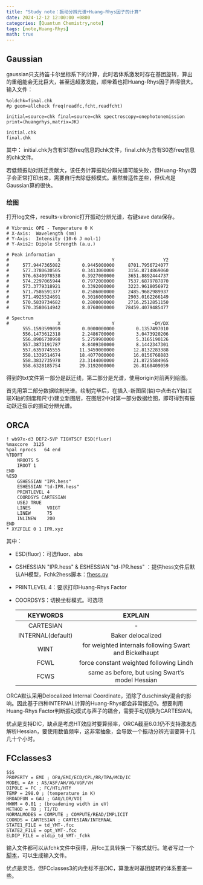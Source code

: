 ```yaml
---
title: "Study note：振动分辨光谱+Huang-Rhys因子的计算"
date: 2024-12-12 12:00:00 +0800
categories: [Quantum Chemistry,note]
tags: [note,Huang-Rhys]   
math: true     
---
```

## Gaussian
gaussian只支持笛卡尔坐标系下的计算，此时若体系激发时存在基团旋转，算出的重组能会无比巨大，甚至远超激发能，顺带着也把Huang-Rhys因子弄得很大。输入文件：
```
%oldchk=final.chk
#p geom=allcheck freq(readfc,fcht,readfcht)

initial=source=chk final=source=chk spectroscopy=onephotonemission
print=(huangrhys,matrix=JK)

initial.chk
final.chk
```
其中：
initial.chk为含有S1态freq信息的chk文件，final.chk为含有S0态freq信息的chk文件。

若低频振动对跃迁贡献大，该任务计算振动分辩光谱可能失败，但Huang-Rhys因子会正常打印出来，需要自行去除低频模式。虽然普适性差些，但优点是Gaussian算的很快。

### 绘图
打开log文件，results-vibronic打开振动分辨光谱，右键save data保存。
```
# Vibronic OPE - Temperature 0 K
# X-Axis:  Wavelength (nm)
# Y-Axis:  Intensity (10-6 J mol-1)
# Y-Axis2: Dipole Strength (a.u.)

# Peak information
#                  X                   Y                  Y2
#     577.9447365082        0.9445000000     8701.7956724077
#     577.3780630505        0.3413000000     3156.8714869060
#     576.6340978538        0.3927000000     3651.8892444737
#     574.2297065944        0.7972000000     7537.6879787870
#     573.3779318921        0.3392000000     3223.9618056972
#     571.7586591377        0.2586000000     2485.9682989937
#     571.4925524691        0.3016000000     2903.0162266149
#     570.5839734682        0.2800000000     2716.2512851150
#     570.3580614942        8.0760000000    78459.4079485477

# Spectrum
#                  X                   Y              ~DY/DX
      555.1593599099        0.0000000000        0.1357497010
      556.1473612318        2.2486700000        3.0473920206
      556.8906730998        5.2759900000        5.3165190126
      557.3873191787        8.8409300000        8.1442347301
      557.6359745555       11.3459000000       12.8132283388
      558.1339514674       18.4077000000       16.0156768883
      558.3832735978       23.3144000000       21.8725584965
      558.6328185754       29.3192000000       26.8168409059

```
得到的txt文件第一部分是跃迁线，第二部分是光谱，使用origin对前两列绘图。

首先用第二部分数据绘制光谱。绘制完毕后，在插入-新图层(轴)中点击右Y轴(关联X轴的刻度和尺寸)建立新图层，在图层2中对第一部分数据绘图，即可得到有振动跃迁指示的振动分辨光谱。

## ORCA
```
! wb97x-d3 DEF2-SVP TIGHTSCF ESD(fluor) 
%maxcore  3125
%pal nprocs   64 end
%TDDFT 
    NROOTS 5 
    IROOT 1 
END 
%ESD 
    GSHESSIAN "IPR.hess" 
    ESHESSIAN "td-IPR.hess" 
    PRINTLEVEL 4
    COORDSYS CARTESIAN
    USEJ TRUE
    LINES      VOIGT
    LINEW      75
    INLINEW    200
END 
* XYZFILE 0 1 IPR.xyz
```

其中：
 - ESD(fluor)：可选fluor、abs
 - GSHESSIAN "IPR.hess" & ESHESSIAN "td-IPR.hess" ：提供hess文件后默认AH模型，Fchk2hess脚本：[fhess.py](https://pub-ec46b9a843f44891acf04d27fddf97e0.r2.dev/2024/11/fhess.py)
 - PRINTLEVEL 4：要求打印Huang-Rhys Factor
 - COORDSYS：切换坐标模式。可选项
  
   |     KEYWORDS      |                        EXPLAIN                         |
   | :---------------: | :----------------------------------------------------: |
   |     CARTESIAN     |                           -                            |
   | INTERNAL(default) |                   Baker delocalized                    |
   |       WINT        | for weighted internals following Swart and Bickelhaupt |
   |       FCWL        |        force constant weighted following Lindh         |
   |       FCWS        |    same as before, but using Swart’s model Hessian     |

ORCA默认采用Delocalized Internal Coordinate，消除了duschinsky混合的影响。因此基于四种INTERNAL计算的Huang-Rhys都会非常接近0。想要利用Huang-Rhys Factor判断振动模式与声子的耦合，需要手动切换为CARTESIAN。

优点是支持DIC，缺点是考虑HT效应时要算频率，ORCA截至6.0.1仍不支持激发态解析Hessian，要使用数值频率，这非常抽象，会导致一个振动分辨光谱要算十几几十个小时。

## FCclasses3
```
$$$
PROPERTY = EMI ; OPA/EMI/ECD/CPL/RR/TPA/MCD/IC 
MODEL = AH ; AS/ASF/AH/VG/VGF/VH 
DIPOLE = FC ; FC/HTi/HTf 
TEMP = 298.0 ; (temperature in K) 
BROADFUN = GAU ; GAU/LOR/VOI 
HWHM = 0.01 ; (broadening width in eV) 
METHOD = TD ; TI/TD 
NORMALMODES = COMPUTE ; COMPUTE/READ/IMPLICIT 
COORDS = CARTESIAN ; CARTESIAN/INTERNAL 
STATE1_FILE = td_YMT-.fcc
STATE2_FILE = opt_YMT-.fcc 
ELDIP_FILE = eldip_td_YMT-_fchk
```
输入文件都可以从fchk文件中获得，用fcc工具转换一下格式就行。笔者写过一个[脚本](http://bbs.keinsci.com/forum.php?mod=viewthread&tid=49173&fromuid=63020)，可以生成输入文件。

优点是灵活，但FCclasses3的内坐标不是DIC，算激发时基团旋转的体系要差一些。
